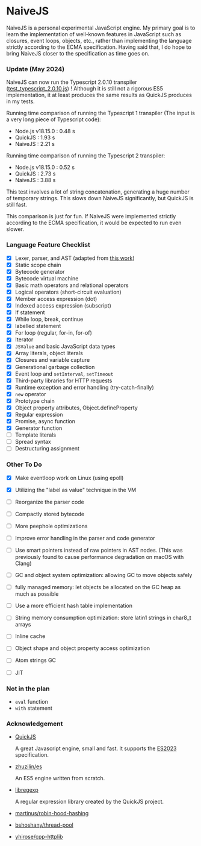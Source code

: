 # NaiveJS

NaiveJS is a personal experimental JavaScript engine. My primary goal is to learn the implementation of well-known features in JavaScript such as closures, event loops, objects, etc., rather than implementing the language strictly according to the ECMA specification. Having said that, I do hope to bring NaiveJS closer to the specification as time goes on.

### Update (May 2024)

NaiveJS can now run the Typescript 2.0.10 transpiler ([test_typescript_2.0.10.js](/test_files/test_typescript_2.0.10.js)) ! Although it is still not a rigorous ES5 implementation, it at least produces the same results as QuickJS produces in my tests. 

Running time comparison of running the Typescript 1 transpiler (The input is a very long piece of Typescript code):

- Node.js v18.15.0 : 0.48 s
- QuickJS : 1.93 s
- NaiveJS : 2.21 s


Running time comparison of running the Typescript 2 transpiler:

- Node.js v18.15.0 : 0.52 s
- QuickJS : 2.73 s
- NaiveJS : 3.88 s

This test involves a lot of string concatenation, generating a huge number of temporary strings. This slows down NaiveJS significantly, but QuickJS is still fast.

This comparison is just for fun. If NaiveJS were implemented strictly according to the ECMA specification, it would be expected to run even slower.

### Language Feature Checklist

- [x] Lexer, parser, and AST (adapted from [this work](https://github.com/zhuzilin/es))
- [x] Static scope chain
- [x] Bytecode generator
- [x] Bytecode virtual machine
- [x] Basic math operators and relational operators
- [x] Logical operators (short-circuit evaluation)
- [x] Member access expression (dot)
- [x] Indexed access expression (subscript)
- [x] If statement
- [x] While loop, break, continue
- [x] labelled statement
- [x] For loop (regular, for-in, for-of)
- [x] Iterator
- [x] `JSValue` and basic JavaScript data types
- [x] Array literals, object literals
- [x] Closures and variable capture
- [x] Generational garbage collection
- [x] Event loop and `setInterval`, `setTimeout`
- [x] Third-party libraries for HTTP requests
- [x] Runtime exception and error handling (try-catch-finally)
- [x] `new` operator
- [x] Prototype chain
- [x] Object property attributes, Object.defineProperty
- [x] Regular expression
- [x] Promise, async function
- [x] Generator function
- [ ] Template literals
- [ ] Spread syntax
- [ ] Destructuring assignment

### Other To Do

- [x] Make eventloop work on Linux (using epoll)
- [x] Utilizing the "label as value" technique in the VM
- [ ] Reorganize the parser code
- [ ] Compactly stored bytecode
- [ ] More peephole optimizations
- [ ] Improve error handling in the parser and code generator
- [ ] Use smart pointers instead of raw pointers in AST nodes. (This was previously found to cause performance degradation on macOS with Clang)
- [ ] GC and object system optimization: allowing GC to move objects safely
- [ ] fully managed memory: let objects be allocated on the GC heap as much as possible
- [ ] Use a more efficient hash table implementation
- [ ] String memory consumption optimization: store latin1 strings in char8_t arrays
- [ ] Inline cache
- [ ] Object shape and object property access optimization
- [ ] Atom strings GC
- [ ] JIT


### Not in the plan

- `eval` function
- `with` statement

### Acknowledgement

- [QuickJS](https://bellard.org/quickjs/)

  A great Javascript engine, small and fast. It supports the [ES2023](https://tc39.github.io/ecma262/2023) specification.

- [zhuzilin/es](https://github.com/zhuzilin/es)

  An ES5 engine written from scratch.

- [libregexp](https://github.com/bellard/quickjs/blob/master/libregexp.h)

  A regular expression library created by the QuickJS project.

- [martinus/robin-hood-hashing](https://github.com/martinus/robin-hood-hashing)

- [bshoshany/thread-pool](https://github.com/bshoshany/thread-pool)

- [yhirose/cpp-httplib](https://github.com/yhirose/cpp-httplib)
